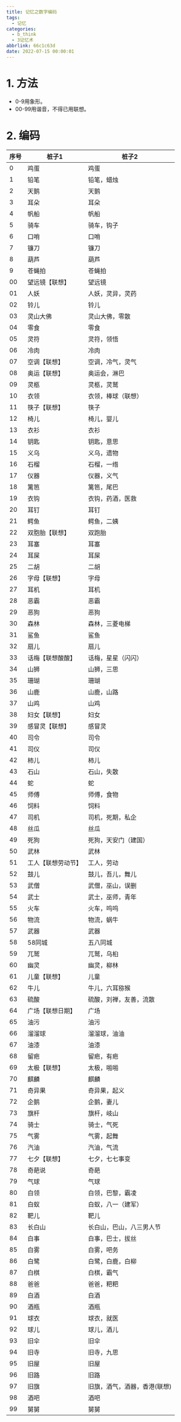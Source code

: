 ```yaml
---
title: 记忆之数字编码
tags:
  - 记忆
categories:
  - b_think
  - 3记忆术
abbrlink: 66c1c63d
date: 2022-07-15 00:00:01
---
```


# 1. 方法

+ 0-9用象形。
+ 00-99用谐音，不得已用联想。

<!-- more -->

# 2. 编码

| 序号 | 桩子1 | 桩子2 |
| ---- | ------ | -------------------------------- |
| 0    | 鸡蛋 | 鸡蛋 |
| 1    | 铅笔 | 铅笔，蜡烛 |
| 2    | 天鹅 | 天鹅 |
| 3    | 耳朵 | 耳朵 |
| 4    | 帆船 | 帆船 |
| 5    | 骑车 | 骑车，钩子 |
| 6    | 口哨 | 口哨 |
| 7    | 镰刀 | 镰刀 |
| 8    | 葫芦 | 葫芦 |
| 9    | 苍蝇拍 | 苍蝇拍 |
| 00    | 望远镜【联想】 | 望远镜 |
| 01    | 人妖 | 人妖，灵异，灵药 |
| 02    | 铃儿 | 铃儿 |
| 03   | 灵山大佛 | 灵山大佛，零散 |
| 04   | 零食 | 零食 |
| 05   | 灵符 | 灵符，领悟 |
| 06   | 冷肉 | 冷肉 |
| 07   | 空调【联想】 | 空调，冷气，灵气 |
| 08   | 奥运【联想】 | 奥运会，淋巴 |
| 09   | 灵柩 | 灵柩，灵鹫 |
| 10   | 衣领 | 衣领，棒球（联想） |
| 11   | 筷子【联想】 | 筷子 |
| 12   | 椅儿 | 椅儿，婴儿 |
| 13   | 衣衫 | 衣衫 |
| 14   | 钥匙 | 钥匙，意思 |
| 15   | 义乌 | 义乌，遗物 |
| 16   | 石榴 | 石榴，一绺 |
| 17   | 仪器 | 仪器，义气 |
| 18   | 篱笆 | 篱笆，尾巴 |
| 19   | 衣钩 | 衣钩，药酒，医救 |
| 20   | 耳钉 | 耳钉 |
| 21   | 鳄鱼 | 鳄鱼，二姨 |
| 22   | 双胞胎【联想】 | 双跑胎 |
| 23   | 耳塞 | 耳塞 |
| 24   | 耳屎 | 耳屎 |
| 25   | 二胡 | 二胡 |
| 26   | 字母【联想】 | 字母 |
| 27   | 耳机 | 耳机 |
| 28   | 恶霸 | 恶霸 |
| 29   | 恶狗 | 恶狗 |
| 30   | 森林 | 森林，三菱电梯 |
| 31   | 鲨鱼 | 鲨鱼 |
| 32   | 扇儿 | 扇儿 |
| 33   | 话梅【联想酸酸】 | 话梅，星星（闪闪） |
| 34   | 山狮 | 山狮，三思 |
| 35   | 珊瑚 | 珊瑚 |
| 36   | 山鹿 | 山鹿，山路 |
| 37   | 山鸡 | 山鸡 |
| 38   | 妇女【联想】 | 妇女 |
| 39   | 感冒灵【联想】 | 感冒灵 |
| 40   | 司令 | 司令 |
| 41   | 司仪 | 司仪 |
| 42   | 柿儿 | 柿儿 |
| 43   | 石山 | 石山，失散 |
| 44   | 蛇 | 蛇 |
| 45   | 师傅 | 师傅，食物 |
| 46   | 饲料 | 饲料 |
| 47   | 司机 | 司机，死期，私企 |
| 48   | 丝瓜 | 丝瓜 |
| 49   | 死狗 | 死狗，天安门（建国） |
| 50   | 武林 | 武林 |
| 51   | 工人【联想劳动节】 | 工人，劳动 |
| 52   | 鼓儿 | 鼓儿，吾儿，舞儿 |
| 53   | 武僧 | 武僧，巫山，误删 |
| 54   | 武士 | 武士，巫师，青年 |
| 55   | 火车 | 火车，呜呜 |
| 56   | 物流 | 物流，蜗牛 |
| 57   | 武器 | 武器 |
| 58   | 58同城 | 五八同城 |
| 59   | 兀鹫 | 兀鹫，乌桕 |
| 60   | 幽灵 | 幽灵，柳林 |
| 61   | 儿童【联想】 | 儿童 |
| 62   | 牛儿 | 牛儿，六耳猕猴 |
| 63   | 硫酸 | 硫酸，刘禅，友善，流散 |
| 64   | 广场【联想日期】 | 广场 |
| 65   | 油污 | 油污 |
| 66   | 溜溜球 | 溜溜球，油油 |
| 67   | 油漆 | 油漆 |
| 68   | 留疤 | 留疤，有疤 |
| 69   | 太极【联想】 | 太极，啪啪 |
| 70   | 麒麟 | 麒麟 |
| 71   | 奇异果 | 奇异果，起义 |
| 72   | 企鹅 | 企鹅，妻儿 |
| 73   | 旗杆 | 旗杆，岐山 |
| 74   | 骑士 | 骑士，气死 |
| 75   | 气雾 | 气雾，起舞 |
| 76   | 汽油 | 汽油，气流 |
| 77   | 七夕【联想】 | 七夕，七七事变 |
| 78   | 奇葩说 | 奇葩 |
| 79   | 气球 | 气球 |
| 80   | 白领 | 白领，巴黎，霸凌 |
| 81   | 白蚁 | 白蚁，八一（建军） |
| 82   | 靶儿 | 靶儿 |
| 83   | 长白山 | 长白山，巴山，八三男人节 |
| 84   | 白事 | 白事，巴士，拔丝 |
| 85   | 白雾 | 白雾，吧务 |
| 86   | 白鹭 | 白鹭，白鹿，白柳 |
| 87   | 白棋 | 白棋，霸气 |
| 88   | 爸爸 | 爸爸，粑粑 |
| 89   | 白酒 | 白酒 |
| 90   | 酒瓶 | 酒瓶 |
| 91   | 球衣 | 球衣，就医 |
| 92   | 球儿 | 球儿，酒儿 |
| 93   | 旧伞 | 旧伞 |
| 94   | 旧寺 | 旧寺，九思 |
| 95   | 旧屋 | 旧屋 |
| 96   | 旧路 | 旧路 |
| 97   | 旧旗 | 旧旗，酒气，酒器，香港(联想) |
| 98   | 酒吧 | 酒吧 |
| 99   | 舅舅 | 舅舅 |
